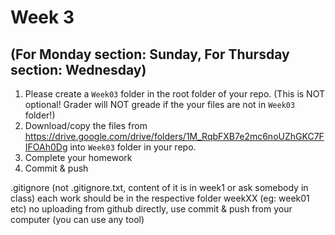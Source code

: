 # Week 3 
## (For Monday section: Sunday, For Thursday section: Wednesday)

1. Please create a `Week03` folder in the root folder of your repo. (This is NOT optional! Grader will NOT greade if the your files are not in `Week03` folder!)
2. Download/copy the files from https://drive.google.com/drive/folders/1M_RqbFXB7e2mc6noUZhGKC7FIFOAh0Dg into `Week03` folder in your repo. 
3. Complete your homework 
4. Commit & push


.gitignore (not .gitignore.txt, content of it is in week1 or ask somebody in class)
each work should be in the respective folder weekXX (eg: week01 etc)
no uploading from github directly, use commit & push from your computer (you can use any tool)